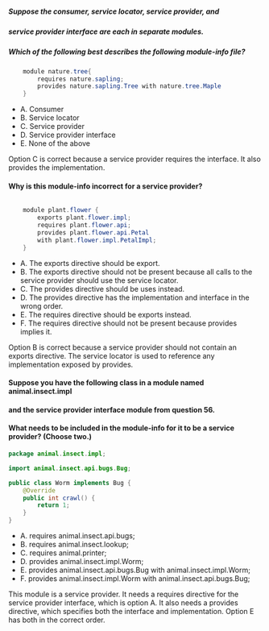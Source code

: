 ##### Suppose the consumer, service locator, service provider, and
##### service provider interface are each in separate modules.
##### Which of the following best describes the following module-info file?

``` java
    module nature.tree{
        requires nature.sapling;
        provides nature.sapling.Tree with nature.tree.Maple
    }
```


* A. Consumer
* B. Service locator
* C. Service provider
* D. Service provider interface
* E. None of the above

Option C is correct because a service provider requires the interface.
It also provides the implementation.


#### Why is this module-info incorrect for a service provider?

```java

    module plant.flower {
        exports plant.flower.impl;
        requires plant.flower.api;
        provides plant.flower.api.Petal
        with plant.flower.impl.PetalImpl;
    }
```

* A. The exports directive should be export.
* B. The exports directive should not be present because all calls to the service provider should use the service locator.
* C. The provides directive should be uses instead.
* D. The provides directive has the implementation and interface in the wrong order.
* E. The requires directive should be exports instead.
* F. The requires directive should not be present because provides implies it.

Option B is correct because a service provider
should not contain an exports directive.
The service locator is used to reference any implementation exposed by provides.

#### Suppose you have the following class in a module named animal.insect.impl
#### and the service provider interface module from question 56.
#### What needs to be included in the module-info for it to be a service provider? (Choose two.)

```java
package animal.insect.impl;

import animal.insect.api.bugs.Bug;

public class Worm implements Bug {
    @Override
    public int crawl() {
        return 1;
    }
}
```

* A. requires animal.insect.api.bugs;
* B. requires animal.insect.lookup;
* C. requires animal.printer;
* D. provides animal.insect.impl.Worm;
* E. provides animal.insect.api.bugs.Bug with animal.insect.impl.Worm;
* F. provides animal.insect.impl.Worm with animal.insect.api.bugs.Bug;

This module is a service provider. It needs a requires directive for
the service provider interface, which is option A. It also needs a provides directive,
which specifies both the interface and implementation.
Option E has both in the correct order.
